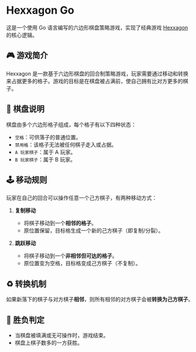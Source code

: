 # Hexxagon Go

这是一个使用 Go 语言编写的六边形棋盘策略游戏，实现了经典游戏 [Hexxagon](https://hexxagon.com/) 的核心逻辑。

## 🎮 游戏简介

Hexxagon 是一款基于六边形棋盘的回合制策略游戏，玩家需要通过移动和转换来占据更多的格子。游戏的目标是在棋盘被占满前，使自己拥有比对方更多的棋子。

## 🧩 棋盘说明

棋盘由多个六边形格子组成，每个格子有以下四种状态：

- `空格`：可供落子的普通位置。
- `禁用格`：该格子无法被任何棋子走入或占据。
- `A 玩家棋子`：属于 A 玩家。
- `B 玩家棋子`：属于 B 玩家。

## 🕹️ 移动规则

玩家在自己的回合可以操作任意一个己方棋子，有两种移动方式：

1. **复制移动**  
   - 将棋子移动到一个**相邻的格子**。
   - 原位置保留，目标格生成一个新的己方棋子（即复制/分裂）。
   
2. **跳跃移动**  
   - 将棋子移动到一个**非相邻但可达的格子**。
   - 原位置变为空格，目标格变成己方棋子（不复制）。

## ♻️ 转换机制

如果新落下的棋子与对方棋子**相邻**，则所有相邻的对方棋子会被**转换为己方棋子**。

## 🏁 胜负判定

- 当棋盘被填满或无可操作时，游戏结束。
- 棋盘上棋子数多的一方获胜。
